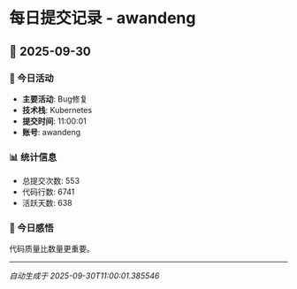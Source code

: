 # 每日提交记录 - awandeng

## 📅 2025-09-30

### 🎯 今日活动
- **主要活动**: Bug修复
- **技术栈**: Kubernetes
- **提交时间**: 11:00:01
- **账号**: awandeng

### 📊 统计信息
- 总提交次数: 553
- 代码行数: 6741
- 活跃天数: 638

### 💭 今日感悟
代码质量比数量更重要。

---
*自动生成于 2025-09-30T11:00:01.385546*
